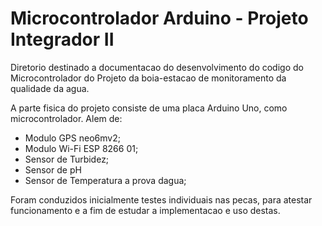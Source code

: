 # Microcontrolador Arduino - Projeto Integrador II

Diretorio destinado a documentacao do desenvolvimento do codigo do Microcontrolador do Projeto da boia-estacao 
de monitoramento da qualidade da agua.

A parte fisica do projeto consiste de uma placa Arduino Uno, como microcontrolador. Alem de:
- Modulo GPS neo6mv2; 
- Modulo Wi-Fi ESP 8266 01;
- Sensor de Turbidez;
- Sensor de pH 
- Sensor de Temperatura a prova dagua;

Foram conduzidos inicialmente testes individuais nas pecas, para atestar funcionamento e a fim de estudar a implementacao e uso destas. 
